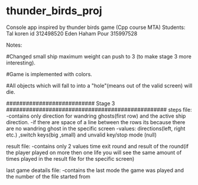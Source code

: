 # thunder_birds_proj
Console app inspired by thunder birds game (Cpp course MTA)
Students:
Tal koren id 312498520
Eden Haham Pour 315997528

Notes:

#Changed small ship maximum weight can push to 3 (to make stage 3 more interesting).

#Game is implemented with colors.

#All objects which will fall to into a "hole"(means out of the valid screen) will die.

########################### Stage 3 #################################################
steps file:
-contains only direction for wandring ghosts(first row) and the active ship direction.
-if there are space of a line between the rows its because there are no wandring ghost in the specific screen
-values: directions(left, right etc.) ,switch keys(big ,small) and unvalid key/stop mode (null)

result file:
-contains only 2 values time exit round and result of the round(if the player played on more then one life you will see the same amount of times played in the result file for the specific screen)

last game deatails file:
-contains the last mode the game was played and the number of the file started from

